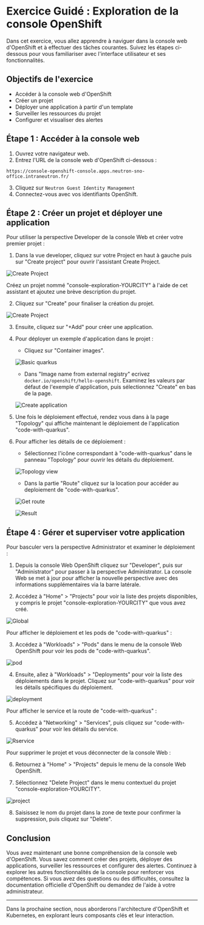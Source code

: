 # Exercice Guidé : Exploration de la console OpenShift

Dans cet exercice, vous allez apprendre à naviguer dans la console web d'OpenShift et à effectuer des tâches courantes. Suivez les étapes ci-dessous pour vous familiariser avec l'interface utilisateur et ses fonctionnalités.

## Objectifs de l'exercice

- Accéder à la console web d'OpenShift
- Créer un projet
- Déployer une application à partir d'un template
- Surveiller les ressources du projet
- Configurer et visualiser des alertes

## Étape 1 : Accéder à la console web

1. Ouvrez votre navigateur web.
2. Entrez l'URL de la console web d'OpenShift ci-dessous :
```shell
https://console-openshift-console.apps.neutron-sno-office.intraneutron.fr/
```
3. Cliquez sur `Neutron Guest Identity Management`
4. Connectez-vous avec vos identifiants OpenShift.

## Étape 2 : Créer un projet et déployer une application

Pour utiliser la perspective Developer de la console Web et créer votre premier projet :

1. Dans la vue developer, cliquez sur votre Project en haut à gauche puis sur  "Create project" pour ouvrir l'assistant Create Project.

![Create Project](./images/create_project.png)

Créez un projet nommé "console-exploration-YOURCITY" à l'aide de cet assistant et ajoutez une brève description du projet.

2. Cliquez sur "Create" pour finaliser la création du projet.

![Create Project](./images/assistant_create_project.png)


3. Ensuite, cliquez sur "+Add" pour créer une application.

4. Pour déployer un exemple d'application dans le projet :

   - Cliquez sur "Container images".

   ![Basic quarkus](./images/container_image.png)

   - Dans "Image name from external registry" ecrivez ```docker.io/openshift/hello-openshift```. Examinez les valeurs par défaut de l'exemple d'application, puis sélectionnez "Create" en bas de la page.

   ![Create application](./images/create_application.png)


5. Une fois le déploiement effectué, rendez vous dans à la page "Topology" qui affiche maintenant le déploiement de l'application "code-with-quarkus".

6. Pour afficher les détails de ce déploiement :

   - Sélectionnez l'icône correspondant à "code-with-quarkus" dans le panneau "Topology" pour ouvrir les détails du déploiement.

   ![Topology view](./images/topology_view.png)

   - Dans la partie "Route" cliquez sur la location pour accéder au deploiement de "code-with-quarkus".

   ![Get route](./images/get_route.png)

   ![Result](./images/result_hello_world.png)

## Étape 4 : Gérer et superviser votre application

Pour basculer vers la perspective Administrator et examiner le déploiement :

1. Depuis la console Web OpenShift cliquez sur "Developer", puis sur "Administrator" pour passer à la perspective Administrator. La console Web se met à jour pour afficher la nouvelle perspective avec des informations supplémentaires via la barre latérale.

2. Accédez à "Home" > "Projects" pour voir la liste des projets disponibles, y compris le projet "console-exploration-YOURCITY" que vous avez créé.

![Global](./images/administrator_global_view.png)

Pour afficher le déploiement et les pods de "code-with-quarkus" :

3. Accédez à "Workloads" > "Pods" dans le menu de la console Web OpenShift pour voir les pods de "code-with-quarkus".

![pod](./images/pod_view.png)

4. Ensuite, allez à "Workloads" > "Deployments" pour voir la liste des déploiements dans le projet. Cliquez sur "code-with-quarkus" pour voir les détails spécifiques du déploiement.

![deployment](./images/deployments_view.png)

Pour afficher le service et la route de "code-with-quarkus" :

5. Accédez à "Networking" > "Services", puis cliquez sur "code-with-quarkus" pour voir les détails du service.

![Rservice](./images/service_view.png)

Pour supprimer le projet et vous déconnecter de la console Web :

6. Retournez à "Home" > "Projects" depuis le menu de la console Web OpenShift.

7. Sélectionnez "Delete Project" dans le menu contextuel du projet "console-exploration-YOURCITY".

![project](./images/project_delete.png)

8. Saisissez le nom du projet dans la zone de texte pour confirmer la suppression, puis cliquez sur "Delete".



## Conclusion

Vous avez maintenant une bonne compréhension de la console web d'OpenShift. Vous savez comment créer des projets, déployer des applications, surveiller les ressources et configurer des alertes. Continuez à explorer les autres fonctionnalités de la console pour renforcer vos compétences. Si vous avez des questions ou des difficultés, consultez la documentation officielle d'OpenShift ou demandez de l'aide à votre administrateur.

---

Dans la prochaine section, nous aborderons l'architecture d'OpenShift et Kubernetes, en explorant leurs composants clés et leur interaction.
